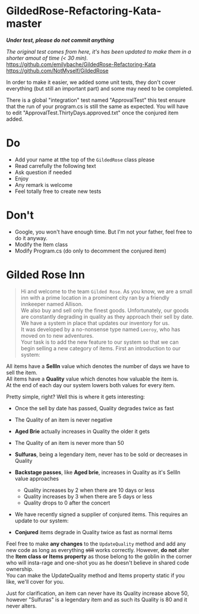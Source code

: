 # GildedRose-Refactoring-Kata-master
***Under test, please do not commit anything***

*The original test comes from here, it's has been updated to make them in a shorter amout of time (< 30 min).*
https://github.com/emilybache/GildedRose-Refactoring-Kata   
https://github.com/NotMyself/GildedRose    

In order to make it easier, we added some unit tests, they don't cover everything (but still an important part) and some may need to be completed.

There is a global "integration" test named "ApprovalTest" this test ensure that the run of your program.cs is still the same as expected. You will have to edit "ApprovalTest.ThirtyDays.approved.txt" once the conjured item added.
# Do
* Add your name at tthe top of the `GildedRose` class please
* Read carrefully the following text
* Ask question if needed
* Enjoy
* Any remark is welcome
* Feel totally free to create new tests

# Don't
* Google, you won't have enough time. But I'm not your father, feel free to do it anyway.
* Modify the Item class
* Modify Program.cs (do only to decomment the conjured item)

# Gilded Rose Inn

> Hi and welcome to the team `Gilded Rose`. As you know, we are a small inn with a prime location in a prominent city ran by a friendly innkeeper named Allison.   
We also buy and sell only the finest goods. Unfortunately, our goods are constantly degrading in quality as they approach their sell by date.  
We have a system in place that updates our inventory for us.   
It was developed by a no-nonsense type named `Leeroy`, who has moved on to new adventures.   
Your task is to add the new feature to our system so that we can begin selling a new category of items. First an introduction to our system:

All items have a **SellIn** value which denotes the number of days we have to sell the item.  
All items have a **Quality** value which denotes how valuable the item is.  
At the end of each day our system lowers both values for every item.  

Pretty simple, right? Well this is where it gets interesting:
* Once the sell by date has passed, Quality degrades twice as fast
* The Quality of an item is never negative
* **Aged Brie** actually increases in Quality the older it gets
* The Quality of an item is never more than 50
* **Sulfuras**, being a legendary item, never has to be sold or decreases in Quality
* **Backstage passes**, like **Aged brie**, increases in Quality as it's SellIn value approaches  
    * Quality increases by 2 when there are 10 days or less
    * Quality increases by 3 when there are 5 days or less 
    * Quality drops to 0 after the concert  
* We have recently signed a supplier of conjured items. This requires an update to our system:

* **Conjured** items degrade in Quality twice as fast as normal items  


Feel free to make **any changes** to the `UpdateQuality` method and add any new code as long as everything ~~still~~ works correctly. However, **do not** alter the **Item class or Items property** as those belong to the goblin in the corner who will insta-rage and one-shot you as he doesn't believe in shared code ownership.  
You can make the UpdateQuality method and Items property static if you like, we'll cover for you.

Just for clarification, an item can never have its Quality increase above 50, however "Sulfuras" is a legendary item and as such its Quality is 80 and it never alters.

